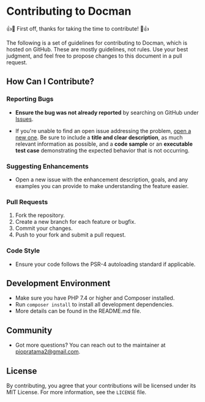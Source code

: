 # Contributing to Docman

👍🎉 First off, thanks for taking the time to contribute! 🎉👍

The following is a set of guidelines for contributing to Docman, which is hosted on GitHub. These are mostly guidelines, not rules. Use your best judgment, and feel free to propose changes to this document in a pull request.

## How Can I Contribute?

### Reporting Bugs

- **Ensure the bug was not already reported** by searching on GitHub under [Issues](https://github.com/username/Docman/issues).
  
- If you're unable to find an open issue addressing the problem, [open a new one](https://github.com/username/Docman/issues/new). Be sure to include a **title and clear description**, as much relevant information as possible, and a **code sample** or an **executable test case** demonstrating the expected behavior that is not occurring.

### Suggesting Enhancements

- Open a new issue with the enhancement description, goals, and any examples you can provide to make understanding the feature easier.

### Pull Requests

1. Fork the repository.
2. Create a new branch for each feature or bugfix.
3. Commit your changes.
4. Push to your fork and submit a pull request.

### Code Style

- Ensure your code follows the PSR-4 autoloading standard if applicable.
  
## Development Environment

- Make sure you have PHP 7.4 or higher and Composer installed.
- Run `composer install` to install all development dependencies.
- More details can be found in the README.md file.

## Community

- Got more questions? You can reach out to the maintainer at [piopratama2@gmail.com](mailto:piopratama2@gmail.com).

## License

By contributing, you agree that your contributions will be licensed under its MIT License. For more information, see the `LICENSE` file.
